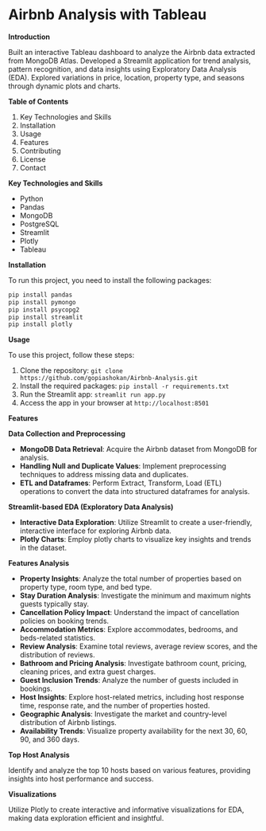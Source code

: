 # Airbnb Analysis with Tableau

**Introduction**

Built an interactive Tableau dashboard to analyze the Airbnb data extracted from MongoDB Atlas. Developed a Streamlit application for trend analysis, pattern recognition, and data insights using Exploratory Data Analysis (EDA). Explored variations in price, location, property type, and seasons through dynamic plots and charts.

**Table of Contents**

1. Key Technologies and Skills
2. Installation
3. Usage
4. Features
5. Contributing
6. License
7. Contact


**Key Technologies and Skills**
- Python
- Pandas
- MongoDB
- PostgreSQL
- Streamlit
- Plotly
- Tableau


**Installation**

To run this project, you need to install the following packages:

```python
pip install pandas
pip install pymongo
pip install psycopg2
pip install streamlit
pip install plotly
```

**Usage**

To use this project, follow these steps:

1. Clone the repository: ```git clone https://github.com/gopiashokan/Airbnb-Analysis.git```
2. Install the required packages: ```pip install -r requirements.txt```
3. Run the Streamlit app: ```streamlit run app.py```
4. Access the app in your browser at ```http://localhost:8501```


**Features**

**Data Collection and Preprocessing**
- **MongoDB Data Retrieval**: Acquire the Airbnb dataset from MongoDB for analysis.
- **Handling Null and Duplicate Values**: Implement preprocessing techniques to address missing data and duplicates.
- **ETL and Dataframes**: Perform Extract, Transform, Load (ETL) operations to convert the data into structured dataframes for analysis.

**Streamlit-based EDA (Exploratory Data Analysis)**
- **Interactive Data Exploration**: Utilize Streamlit to create a user-friendly, interactive interface for exploring Airbnb data.
- **Plotly Charts**: Employ plotly charts to visualize key insights and trends in the dataset.

**Features Analysis**
- **Property Insights**: Analyze the total number of properties based on property type, room type, and bed type.
- **Stay Duration Analysis**: Investigate the minimum and maximum nights guests typically stay.
- **Cancellation Policy Impact**: Understand the impact of cancellation policies on booking trends.
- **Accommodation Metrics**: Explore accommodates, bedrooms, and beds-related statistics.
- **Review Analysis**: Examine total reviews, average review scores, and the distribution of reviews.
- **Bathroom and Pricing Analysis**: Investigate bathroom count, pricing, cleaning prices, and extra guest charges.
- **Guest Inclusion Trends**: Analyze the number of guests included in bookings.
- **Host Insights**: Explore host-related metrics, including host response time, response rate, and the number of properties hosted.
- **Geographic Analysis**: Investigate the market and country-level distribution of Airbnb listings.
- **Availability Trends**: Visualize property availability for the next 30, 60, 90, and 360 days.

**Top Host Analysis**

Identify and analyze the top 10 hosts based on various features, providing insights into host performance and success.

**Visualizations**

Utilize Plotly to create interactive and informative visualizations for EDA, making data exploration efficient and insightful.






